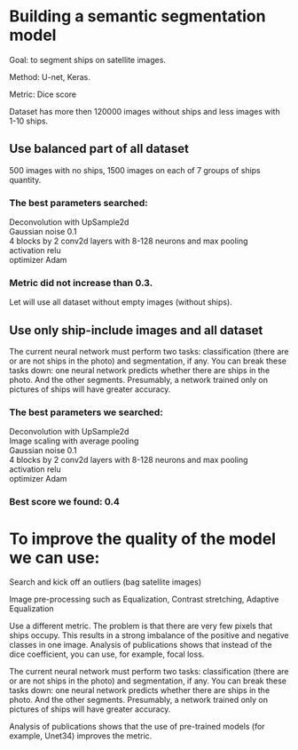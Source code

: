 # Building a semantic segmentation model

Goal: to segment ships on satellite images. 

Method: U-net, Keras. 

Metric: Dice score

Dataset has more then 120000 images without ships and less images with 1-10 ships. 

## Use balanced part of all dataset

500 images with no ships, 1500 images on each of 7 groups of ships quantity.

### The best parameters searched:
Deconvolution with UpSample2d  
Gaussian noise 0.1    
4 blocks by 2 conv2d layers with 8-128 neurons and max pooling  
activation relu  
optimizer Adam  

### Metric did not increase than 0.3. 

Let will use all dataset without empty images (without ships). 

## Use only ship-include images and all dataset

The current neural network must perform two tasks: classification (there are or are not ships in the photo) and segmentation, if any. You can break these tasks down: one neural network predicts whether there are ships in the photo. And the other segments. Presumably, a network trained only on pictures of ships will have greater accuracy.


### The best parameters we searched:

Deconvolution with UpSample2d  
Image scaling with average pooling  
Gaussian noise 0.1  
4 blocks by 2 conv2d layers with 8-128 neurons and max pooling  
activation relu  
optimizer Adam  

### Best score we found: 0.4

# To improve the quality of the model we can use:

Search and kick off an outliers (bag satellite images)  

Image pre-processing such as Equalization, Contrast stretching, Adaptive Equalization  

Use a different metric. The problem is that there are very few pixels that ships occupy. This results in a strong imbalance of the positive and negative classes in one image. Analysis of publications shows that instead of the dice coefficient, you can use, for example, focal loss.  

The current neural network must perform two tasks: classification (there are or are not ships in the photo) and segmentation, if any. You can break these tasks down: one neural network predicts whether there are ships in the photo. And the other segments. Presumably, a network trained only on pictures of ships will have greater accuracy.   

Analysis of publications shows that the use of pre-trained models (for example, Unet34) improves the metric.  
